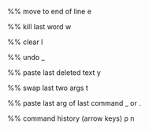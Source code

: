 %% move to end of line
<ctr>e

%% kill last word
<ctrl>w

%% clear
<ctrl>l

%% undo
<ctr>_

%% paste last deleted text
<ctrl>y

%% swap last two args
<meta>t

%% paste last arg of last command
<meta>_
    or
<meta>.

%% command history (arrow keys)
<ctrl>p
<ctrl>n
